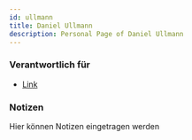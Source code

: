 ```yaml
---
id: ullmann
title: Daniel Ullmann
description: Personal Page of Daniel Ullmann
---
```


### Verantwortlich für

- [Link]()

### Notizen
Hier können Notizen eingetragen werden